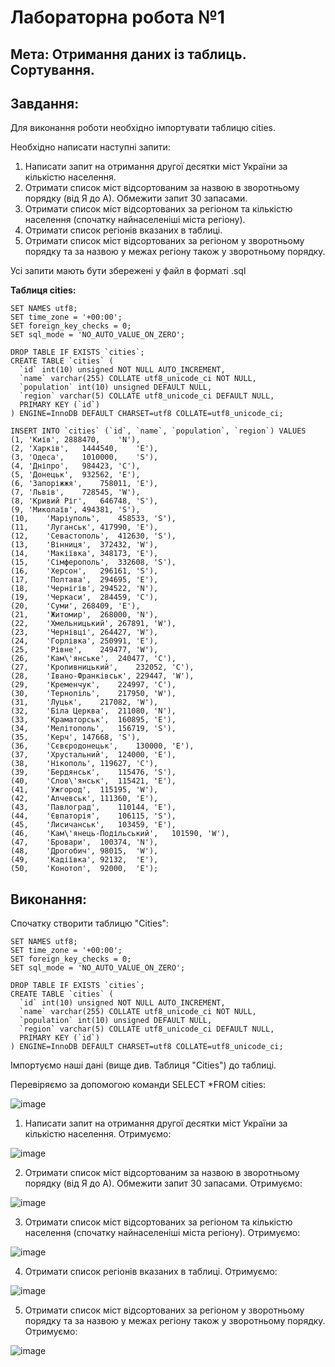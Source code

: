 # Лабораторна робота №1
## Мета: Отримання даних із таблиць. Сортування. 

## Завдання:
Для виконання роботи необхідно імпортувати таблицю cities.


 Необхідно написати наступні запити:
1. Написати запит на отримання другої десятки міст України за кількістю населення.
2. Отримати список міст відсортованим за назвою в зворотньому порядку (від Я до А). Обмежити запит 30 запасами.
3. Отримати список міст відсортованих за регіоном та кількістю населення (спочатку найнаселеніші міста регіону).
4. Отримати список регіонів вказаних в таблиці.
5. Отримати список міст відсортованих за регіоном у зворотньому порядку та за назвою у межах регіону також у зворотньому порядку.

Усі запити мають бути збережені у файл в форматі .sql


**Таблиця cities:**
```
SET NAMES utf8;
SET time_zone = '+00:00';
SET foreign_key_checks = 0;
SET sql_mode = 'NO_AUTO_VALUE_ON_ZERO';

DROP TABLE IF EXISTS `cities`;
CREATE TABLE `cities` (
  `id` int(10) unsigned NOT NULL AUTO_INCREMENT,
  `name` varchar(255) COLLATE utf8_unicode_ci NOT NULL,
  `population` int(10) unsigned DEFAULT NULL,
  `region` varchar(5) COLLATE utf8_unicode_ci DEFAULT NULL,
  PRIMARY KEY (`id`)
) ENGINE=InnoDB DEFAULT CHARSET=utf8 COLLATE=utf8_unicode_ci;

INSERT INTO `cities` (`id`, `name`, `population`, `region`) VALUES
(1,	'Київ',	2888470,	'N'),
(2,	'Харків',	1444540,	'E'),
(3,	'Одеса',	1010000,	'S'),
(4,	'Дніпро',	984423,	'C'),
(5,	'Донецьк',	932562,	'E'),
(6,	'Запоріжжя',	758011,	'E'),
(7,	'Львів',	728545,	'W'),
(8,	'Кривий Ріг',	646748,	'S'),
(9,	'Миколаїв',	494381,	'S'),
(10,	'Маріуполь',	458533,	'S'),
(11,	'Луганськ',	417990,	'E'),
(12,	'Севастополь',	412630,	'S'),
(13,	'Вінниця',	372432,	'W'),
(14,	'Макіївка',	348173,	'E'),
(15,	'Сімферополь',	332608,	'S'),
(16,	'Херсон',	296161,	'S'),
(17,	'Полтава',	294695,	'E'),
(18,	'Чернігів',	294522,	'N'),
(19,	'Черкаси',	284459,	'C'),
(20,	'Суми',	268409,	'E'),
(21,	'Житомир',	268000,	'N'),
(22,	'Хмельницький',	267891,	'W'),
(23,	'Чернівці',	264427,	'W'),
(24,	'Горлівка',	250991,	'E'),
(25,	'Рівне',	249477,	'W'),
(26,	'Кам\'янське',	240477,	'C'),
(27,	'Кропивницький',	232052,	'C'),
(28,	'Івано-Франківськ',	229447,	'W'),
(29,	'Кременчук',	224997,	'C'),
(30,	'Тернопіль',	217950,	'W'),
(31,	'Луцьк',	217082,	'W'),
(32,	'Біла Церква',	211080,	'N'),
(33,	'Краматорськ',	160895,	'E'),
(34,	'Мелітополь',	156719,	'S'),
(35,	'Керч',	147668,	'S'),
(36,	'Сєвєродонецьк',	130000,	'E'),
(37,	'Хрустальний',	124000,	'E'),
(38,	'Нікополь',	119627,	'C'),
(39,	'Бердянськ',	115476,	'S'),
(40,	'Слов\'янськ',	115421,	'E'),
(41,	'Ужгород',	115195,	'W'),
(42,	'Алчевськ',	111360,	'E'),
(43,	'Павлоград',	110144,	'E'),
(44,	'Євпаторія',	106115,	'S'),
(45,	'Лисичанськ',	103459,	'E'),
(46,	'Кам\'янець-Подільський',	101590,	'W'),
(47,	'Бровари',	100374,	'N'),
(48,	'Дрогобич',	98015,	'W'),
(49,	'Кадіївка',	92132,	'E'),
(50,	'Конотоп',	92000,	'E');
```


## Виконання:
Спочатку створити таблицю "Cities":
```
SET NAMES utf8;
SET time_zone = '+00:00';
SET foreign_key_checks = 0;
SET sql_mode = 'NO_AUTO_VALUE_ON_ZERO';

DROP TABLE IF EXISTS `cities`;
CREATE TABLE `cities` (
  `id` int(10) unsigned NOT NULL AUTO_INCREMENT,
  `name` varchar(255) COLLATE utf8_unicode_ci NOT NULL,
  `population` int(10) unsigned DEFAULT NULL,
  `region` varchar(5) COLLATE utf8_unicode_ci DEFAULT NULL,
  PRIMARY KEY (`id`)
) ENGINE=InnoDB DEFAULT CHARSET=utf8 COLLATE=utf8_unicode_ci;
```
Імпортуємо наші дані (вище див. Таблиця "Cities") до таблиці.

Перевіряємо за допомогою команди SELECT *FROM cities:

  ![image](https://github.com/user-attachments/assets/1249a993-6c4d-4141-a39a-903c4663d4f4)

1. Написати запит на отримання другої десятки міст України за кількістю населення.
   Отримуємо:
   
  ![image](https://github.com/user-attachments/assets/37859427-7b44-4a86-8dde-53c534ab7a4d)

   
2. Отримати список міст відсортованим за назвою в зворотньому порядку (від Я до А). Обмежити запит 30 запасами.
   Отримуємо:

  ![image](https://github.com/user-attachments/assets/0badb4da-5a28-4bf9-b958-19854215d8d9)


3.  Отримати список міст відсортованих за регіоном та кількістю населення (спочатку найнаселеніші міста регіону).
    Отримуємо:

   ![image](https://github.com/user-attachments/assets/ea87c168-da34-45c5-ab6a-ab677733d92b)


4.  Отримати список регіонів вказаних в таблиці.
    Отримуємо:
    
  ![image](https://github.com/user-attachments/assets/c7a86ac0-5f4d-4aa9-b3ce-23cb2d49d373)


5.  Отримати список міст відсортованих за регіоном у зворотньому порядку та за назвою у межах регіону також у зворотньому порядку.
    Отримуємо:

  ![image](https://github.com/user-attachments/assets/14684511-7a14-4520-aeb3-8d47349b3fe9)

